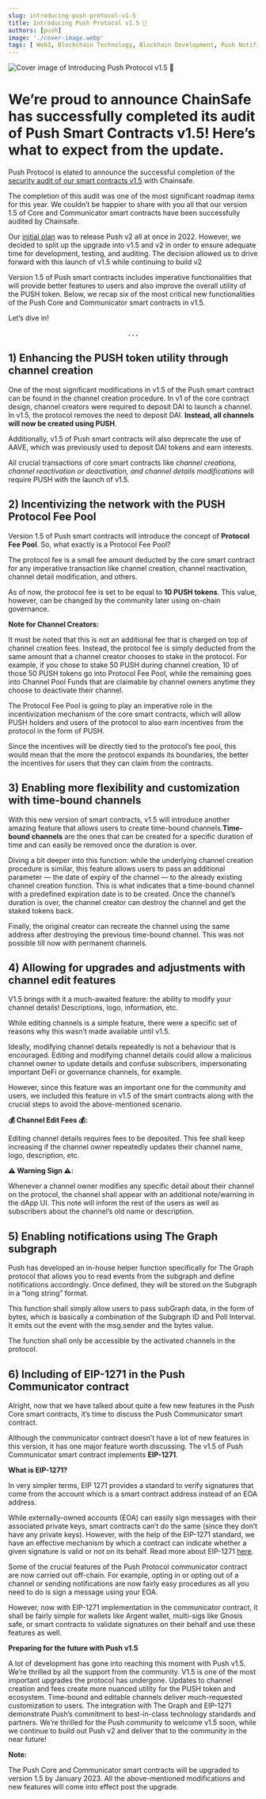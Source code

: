 ```yaml
---
slug: introducing-push-protocol-v1-5
title: Introducing Push Protocol v1.5 🎊
authors: [push]
image: './cover-image.webp'
tags: [ Web3, Blockchain Technology, Blockhain Development, Push Notification, Communication Tools]
---
```


![Cover image of Introducing Push Protocol v1.5 🎊](./cover-image.webp)

<!--customheaderpoint-->
# We’re proud to announce ChainSafe has successfully completed its audit of Push Smart Contracts v1.5! Here’s what to expect from the update.<br/>

Push Protocol is elated to announce the successful completion of the [security audit of our smart contracts v1.5](https://github.com/ChainSafe/audits/blob/main/EPNS/epns-protocol-11-2022.pdf) with Chainsafe.

<!--truncate-->

The completion of this audit was one of the most significant roadmap items for this year. We couldn’t be happier to share with you all that our version 1.5 of Core and Communicator smart contracts have been successfully audited by Chainsafe.

Our [initial plan](https://medium.com/push-protocol/epns-contract-v2-features-e7887fac72a6) was to release Push v2 all at once in 2022. However, we decided to split up the upgrade into v1.5 and v2 in order to ensure adequate time for development, testing, and auditing. The decision allowed us to drive forward with this launch of v1.5 while continuing to build v2

Version 1.5 of Push smart contracts includes imperative functionalities that will provide better features to users and also improve the overall utility of the PUSH token. Below, we recap six of the most critical new functionalities of the Push Core and Communicator smart contracts in v1.5.

Let’s dive in!

<center><b>.  .  .</b></center>

## 1) Enhancing the PUSH token utility through channel creation
One of the most significant modifications in v1.5 of the Push smart contract can be found in the channel creation procedure. In v1 of the core contract design, channel creators were required to deposit DAI to launch a channel. In v1.5, the protocol removes the need to deposit DAI. <b>Instead, all channels will now be created using PUSH</b>.

Additionally, v1.5 of Push smart contracts will also deprecate the use of AAVE, which was previously used to deposit DAI tokens and earn interests.

All crucial transactions of core smart contracts like <i>channel creations, channel reactivation or deactivation, and channel details modifications</i> will require PUSH with the launch of v1.5.

## 2) Incentivizing the network with the PUSH Protocol Fee Pool
Version 1.5 of Push smart contracts will introduce the concept of <b>Protocol Fee Pool</b>. So, what exactly is a Protocol Fee Pool?

The protocol fee is a small fee amount deducted by the core smart contract for any imperative transaction like channel creation, channel reactivation, channel detail modification, and others.

As of now, the protocol fee is set to be equal to <b>10 PUSH tokens</b>. This value, however, can be changed by the community later using on-chain governance.

<b>Note for Channel Creators:</b>

It must be noted that this is not an additional fee that is charged on top of channel creation fees. Instead, the protocol fee is simply deducted from the same amount that a channel creator chooses to stake in the protocol. For example, if you chose to stake 50 PUSH during channel creation, 10 of those 50 PUSH tokens go into Protocol Fee Pool, while the remaining goes into Channel Pool Funds that are claimable by channel owners anytime they choose to deactivate their channel.

The Protocol Fee Pool is going to play an imperative role in the incentivization mechanism of the core smart contracts, which will allow PUSH holders and users of the protocol to also earn incentives from the protocol in the form of PUSH.

Since the incentives will be directly tied to the protocol’s fee pool, this would mean that the more the protocol expands its boundaries, the better the incentives for users that they can claim from the contracts.

## 3) Enabling more flexibility and customization with time-bound channels
With this new version of smart contracts, v1.5 will introduce another amazing feature that allows users to create time-bound channels.<b>Time-bound channels</b> are the ones that can be created for a specific duration of time and can easily be removed once the duration is over.

Diving a bit deeper into this function: while the underlying channel creation procedure is similar, this feature allows users to pass an additional parameter — the date of expiry of the channel — to the already existing channel creation function. This is what indicates that a time-bound channel with a predefined expiration date is to be created. Once the channel’s duration is over, the channel creator can destroy the channel and get the staked tokens back.

Finally, the original creator can recreate the channel using the same address after destroying the previous time-bound channel. This was not possible till now with permanent channels.

## 4) Allowing for upgrades and adjustments with channel edit features
V1.5 brings with it a much-awaited feature: the ability to modify your channel details! Descriptions, logo, information, etc.

While editing channels is a simple feature, there were a specific set of reasons why this wasn’t made available until v1.5.

Ideally, modifying channel details repeatedly is not a behaviour that is encouraged. Editing and modifying channel details could allow a malicious channel owner to update details and confuse subscribers, impersonating important DeFi or governance channels, for example.

However, since this feature was an important one for the community and users, we included this feature in v1.5 of the smart contracts along with the crucial steps to avoid the above-mentioned scenario.

<b>💰 Channel Edit Fees 💰:</b>

Editing channel details requires fees to be deposited. This fee shall keep increasing if the channel owner repeatedly updates their channel name, logo, description, etc.

<b>⚠️ Warning Sign ⚠️:</b>

Whenever a channel owner modifies any specific detail about their channel on the protocol, the channel shall appear with an additional note/warning in the dApp UI. This note will inform the rest of the users as well as subscribers about the channel’s old name or description.

## 5) Enabling notifications using The Graph subgraph
Push has developed an in-house helper function specifically for The Graph protocol that allows you to read events from the subgraph and define notifications accordingly. Once defined, they will be stored on the Subgraph in a “long string” format.

This function shall simply allow users to pass subGraph data, in the form of bytes, which is basically a combination of the Subgraph ID and Poll Interval. It emits out the event with the msg.sender and the bytes value.

The function shall only be accessible by the activated channels in the protocol.

## 6) Including of EIP-1271 in the Push Communicator contract
Alright, now that we have talked about quite a few new features in the Push Core smart contracts, it’s time to discuss the Push Communicator smart contract.

Although the communicator contract doesn’t have a lot of new features in this version, it has one major feature worth discussing. The v1.5 of Push Communicator smart contract implements <b>EIP-1271</b>.

<b>What is EIP-1271?</b>

In very simpler terms, EIP 1271 provides a standard to verify signatures that come from the account which is a smart contract address instead of an EOA address.

While externally-owned accounts (EOA) can easily sign messages with their associated private keys, smart contracts can’t do the same (since they don’t have any private keys). However, with the help of the EIP-1271 standard, we have an effective mechanism by which a contract can indicate whether a given signature is valid or not on its behalf. Read more about EIP-1271 [here](https://eips.ethereum.org/EIPS/eip-1271).

Some of the crucial features of the Push Protocol communicator contract are now carried out off-chain. For example, opting in or opting out of a channel or sending notifications are now fairly easy procedures as all you need to do is sign a message using your EOA.

However, now with EIP-1271 implementation in the communicator contract, it shall be fairly simple for wallets like Argent wallet, multi-sigs like Gnosis safe, or smart contracts to validate signatures on their behalf and use these features as well.

<b>Preparing for the future with Push v1.5</b>

A lot of development has gone into reaching this moment with Push v1.5. We’re thrilled by all the support from the community. V1.5 is one of the most important upgrades the protocol has undergone. Updates to channel creation and fees create more nuanced utility for the PUSH token and ecosystem. Time-bound and editable channels deliver much-requested customization to users. The integration with The Graph and EIP-1271 demonstrate Push’s commitment to best-in-class technology standards and partners. We’re thrilled for the Push community to welcome v1.5 soon, while we continue to build out Push v2 and deliver that to the community in the near future!

<b>Note:</b>

The Push Core and Communicator smart contracts will be upgraded to version 1.5 by January 2023. All the above-mentioned modifications and new features will come into effect post the upgrade.


